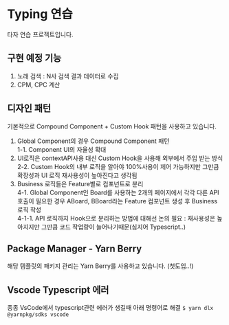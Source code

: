 # Typing 연습
타자 연습 프로젝트입니다.

## 구현 예정 기능
1. 노래 검색 : N사 검색 결과 데이터로 수집
2. CPM, CPC 계산


## 디자인 패턴
기본적으로 Compound Component + Custom Hook 패턴을 사용하고 있습니다.

1. Global Component의 경우 Compound Component 패턴     
1-1. Component UI의 자율성 확대     
2. UI로직은 contextAPI사용 대신 Custom Hook을 사용해 외부에서 주입 받는 방식    
2-2. Custom Hook의 내부 로직을 알아야 100%사용이 제어 가능하지만 그만큼 확장성과 UI 로직 재사용성이 높아진다고 생각됨     
4. Business 로직들은 Feature별로 컴포넌트로 분리     
4-1. Global Component인 Board를 사용하는 2개의 페이지에서 각각 다른 API호출이 필요한 경우 ABoard, BBoard라는 Feature 컴포넌트 생성 후 Business 로직 작성     
4-1-1. API 로직까지 Hook으로 분리하는 방법에 대해선 논의 필요 : 재사용성은 높아지지만 그만큼 코드 작업량이 늘어나기때문(심지어 Typescript..)    


## Package Manager - Yarn Berry
해당 템플릿의 패키지 관리는 Yarn Berry를 사용하고 있습니다. (첫도입..!)


## Vscode Typescript 에러
종종 VsCode에서 typescript관련 에러가 생길때 아래 명령어로 해결
`$ yarn dlx @yarnpkg/sdks vscode`
